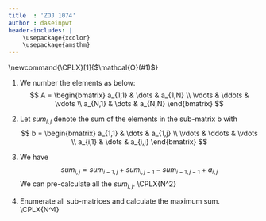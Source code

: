 ```yaml
---
title  : 'ZOJ 1074'
author : daseinpwt
header-includes: |
    \usepackage{xcolor}
    \usepackage{amsthm}
---
```

<!-- latex macros -->
\newcommand{\CPLX}[1]{$\mathcal{O}(#1)$} <!-- complexity notation -->

<!-- main -->
1. We number the elements as below:
$$
A = \begin{bmatrix} 
    a_{1,1} & \dots  & a_{1,N} \\
    \vdots  & \ddots & \vdots  \\
    a_{N,1} & \dots  & a_{N,N} 
    \end{bmatrix}
$$

2. Let $sum_{i,j}$ denote the sum of the elements in the sub-matrix b with
$$
b = \begin{bmatrix} 
    a_{1,1} & \dots  & a_{1,j} \\
    \vdots  & \ddots & \vdots  \\
    a_{i,1} & \dots  & a_{i,j} 
    \end{bmatrix}
$$

3. We have
$$
    sum_{i,j} = sum_{i-1,j} + sum_{i,j-1} - sum_{i-1,j-1} + a_{i,j}
$$
We can pre-calculate all the $sum_{i,j}$. \CPLX{N^2}

4. Enumerate all sub-matrices and calculate the maximum sum. \CPLX{N^4}